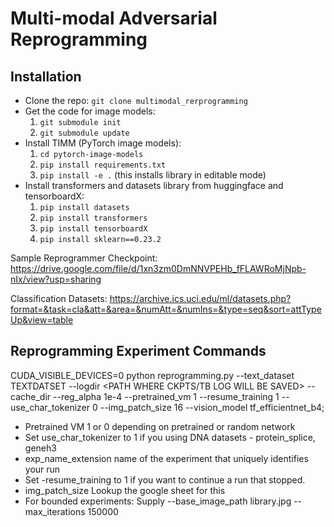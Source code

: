# Multi-modal Adversarial Reprogramming

## Installation
* Clone the repo: ``git clone multimodal_rerprogramming``
* Get the code for image models:
    1) ``git submodule init``
    2) ``git submodule update``
* Install TIMM (PyTorch image models):
    1) ``cd pytorch-image-models``
    2) ``pip install requirements.txt``
    3) ``pip install -e .``  (this installs library in editable mode)
* Install transformers and datasets library from huggingface and tensorboardX:
    1) ``pip install datasets``
    2) ``pip install transformers``
    3) ``pip install tensorboardX``
    3) ``pip install sklearn==0.23.2``
    

Sample Reprogrammer Checkpoint: https://drive.google.com/file/d/1xn3zm0DmNNVPEHb_fFLAWRoMjNpb-nIx/view?usp=sharing

Classification Datasets: https://archive.ics.uci.edu/ml/datasets.php?format=&task=cla&att=&area=&numAtt=&numIns=&type=seq&sort=attTypeUp&view=table

## Reprogramming Experiment Commands

CUDA_VISIBLE_DEVICES=0 python reprogramming.py --text_dataset TEXTDATSET --logdir <PATH WHERE CKPTS/TB LOG WILL BE SAVED>  --cache_dir <PATH WHERE HF CACHE WILL BE CREATED> --reg_alpha 1e-4 --pretrained_vm 1 --resume_training 1 --use_char_tokenizer 0 --img_patch_size 16 --vision_model tf_efficientnet_b4; 
    
* Pretrained VM 1 or 0 depending on pretrained or random network
* Set use_char_tokenizer to 1 if you using DNA datasets - protein_splice, geneh3
* exp_name_extension name of the experiment that uniquely identifies your run
* Set -resume_training to 1 if you want to continue a run that stopped. 
* img_patch_size Lookup the google sheet for this
* For bounded experiments: Supply --base_image_path library.jpg --max_iterations 150000

